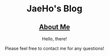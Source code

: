 <div align="center">

# JaeHo's Blog

## [About Me](https://dkssud8150.github.io/about/)

Hello, there!<br>

Please feel free to contact me for any questions!
